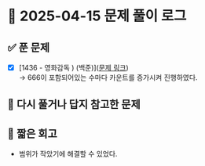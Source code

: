 # 📅 2025-04-15 문제 풀이 로그

## ✅ 푼 문제
- [x] [1436 - 영화감독 ) (백준)]([문제 링크](https://www.acmicpc.net/problem/1436))  
  → 666이 포함되어있는 수마다 카운트를 증가시켜 진행하였다.

## 📝 다시 풀거나 답지 참고한 문제


## 🧠 짧은 회고

- 범위가 작았기에 해결할 수 있었다.
